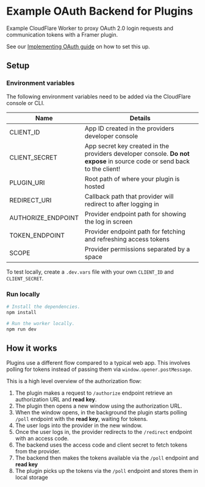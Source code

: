 # Example OAuth Backend for Plugins

Example CloudFlare Worker to proxy OAuth 2.0 login requests and communication tokens with a Framer plugin.

See our [Implementing OAuth guide](https://developers.framer.wiki/plugins/docs/oauth) on how to set this up.

## Setup

### Environment variables

The following environment variables need to be added via the CloudFlare console or CLI.

| Name               | Details                                                                                                                 |
| ------------------ | ----------------------------------------------------------------------------------------------------------------------- |
| CLIENT_ID          | App ID created in the providers developer console                                                                       |
| CLIENT_SECRET      | App secret key created in the providers developer console. **Do not expose** in source code or send back to the client! |
| PLUGIN_URI         | Root path of where your plugin is hosted                                                                                |
| REDIRECT_URI       | Callback path that provider will redirect to after logging in                                                           |
| AUTHORIZE_ENDPOINT | Provider endpoint path for showing the log in screen                                                                    |
| TOKEN_ENDPOINT     | Provider endpoint path for fetching and refreshing access tokens                                                        |
| SCOPE              | Provider permissions separated by a space                                                                               |

To test locally, create a `.dev.vars` file with your own `CLIENT_ID` and `CLIENT_SECRET`.

### Run locally

```sh
# Install the dependencies.
npm install

# Run the worker locally.
npm run dev
```

## How it works

Plugins use a different flow compared to a typical web app. This involves polling for tokens instead of passing them via `window.opener.postMessage`.

This is a high level overview of the authorization flow:

1. The plugin makes a request to `/authorize` endpoint retrieve an authorization URL and **read key**.
2. The plugin then opens a new window using the authorization URL.
3. When the window opens, in the background the plugin starts polling `/poll` endpoint with the **read key**, waiting for tokens.
4. The user logs into the provider in the new window.
5. Once the user logs in, the provider redirects to the `/redirect` endpoint with an access code.
6. The backend uses the access code and client secret to fetch tokens from the provider.
7. The backend then makes the tokens available via the `/poll` endpoint and **read key**
8. The plugin picks up the tokens via the `/poll` endpoint and stores them in local storage

